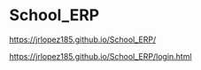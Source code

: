 # School_ERP

https://jrlopez185.github.io/School_ERP/

https://jrlopez185.github.io/School_ERP/login.html
